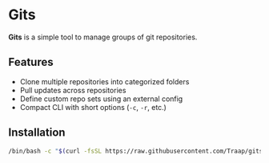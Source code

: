 # Gits

**Gits** is a simple tool to manage groups of git repositories.

## Features
- Clone multiple repositories into categorized folders
- Pull updates across repositories
- Define custom repo sets using an external config
- Compact CLI with short options (`-c`, `-r`, etc.)

## Installation
```bash
/bin/bash -c "$(curl -fsSL https://raw.githubusercontent.com/Traap/gits/master/install.sh)"
````
